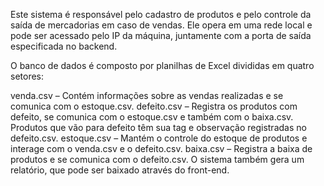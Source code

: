 Este sistema é responsável pelo cadastro de produtos e pelo controle da saída de mercadorias em caso de vendas. Ele opera em uma rede local e pode ser acessado pelo IP da máquina, juntamente com a porta de saída especificada no backend.

O banco de dados é composto por planilhas de Excel divididas em quatro setores:

venda.csv – Contém informações sobre as vendas realizadas e se comunica com o estoque.csv.
defeito.csv – Registra os produtos com defeito, se comunica com o estoque.csv e também com o baixa.csv. Produtos que vão para defeito têm sua tag e observação registradas no defeito.csv.
estoque.csv – Mantém o controle do estoque de produtos e interage com o venda.csv e o defeito.csv.
baixa.csv – Registra a baixa de produtos e se comunica com o defeito.csv.
O sistema também gera um relatório, que pode ser baixado através do front-end.
